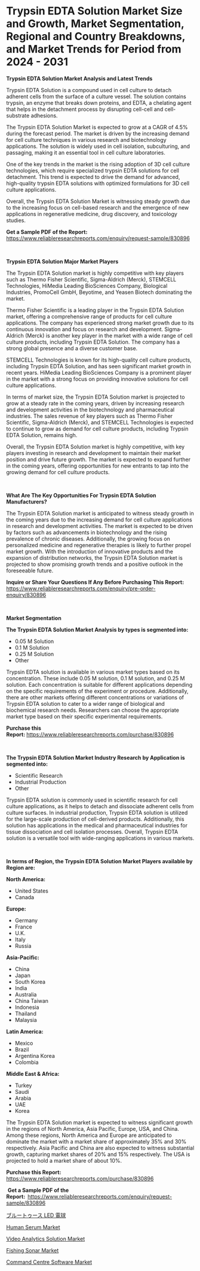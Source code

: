 <p><h1>Trypsin EDTA Solution Market Size and Growth, Market Segmentation, Regional and Country Breakdowns, and Market Trends for Period from 2024 -  2031</h1></p><p><strong>Trypsin EDTA Solution Market Analysis and Latest Trends</strong></p>
<p><p>Trypsin EDTA Solution is a compound used in cell culture to detach adherent cells from the surface of a culture vessel. The solution contains trypsin, an enzyme that breaks down proteins, and EDTA, a chelating agent that helps in the detachment process by disrupting cell-cell and cell-substrate adhesions.</p><p>The Trypsin EDTA Solution Market is expected to grow at a CAGR of 4.5% during the forecast period. The market is driven by the increasing demand for cell culture techniques in various research and biotechnology applications. The solution is widely used in cell isolation, subculturing, and passaging, making it an essential tool in cell culture laboratories.</p><p>One of the key trends in the market is the rising adoption of 3D cell culture technologies, which require specialized trypsin EDTA solutions for cell detachment. This trend is expected to drive the demand for advanced, high-quality trypsin EDTA solutions with optimized formulations for 3D cell culture applications.</p><p>Overall, the Trypsin EDTA Solution Market is witnessing steady growth due to the increasing focus on cell-based research and the emergence of new applications in regenerative medicine, drug discovery, and toxicology studies.</p></p>
<p><strong>Get a Sample PDF of the Report:&nbsp;</strong> <a href="https://www.reliableresearchreports.com/enquiry/request-sample/830896">https://www.reliableresearchreports.com/enquiry/request-sample/830896</a></p>
<p>&nbsp;</p>
<p><strong>Trypsin EDTA Solution Major Market Players</strong></p>
<p><p>The Trypsin EDTA Solution market is highly competitive with key players such as Thermo Fisher Scientific, Sigma-Aldrich (Merck), STEMCELL Technologies, HiMedia Leading BioSciences Company, Biological Industries, PromoCell GmbH, Beyotime, and Yeasen Biotech dominating the market.</p><p>Thermo Fisher Scientific is a leading player in the Trypsin EDTA Solution market, offering a comprehensive range of products for cell culture applications. The company has experienced strong market growth due to its continuous innovation and focus on research and development. Sigma-Aldrich (Merck) is another key player in the market with a wide range of cell culture products, including Trypsin EDTA Solution. The company has a strong global presence and a diverse customer base.</p><p>STEMCELL Technologies is known for its high-quality cell culture products, including Trypsin EDTA Solution, and has seen significant market growth in recent years. HiMedia Leading BioSciences Company is a prominent player in the market with a strong focus on providing innovative solutions for cell culture applications.</p><p>In terms of market size, the Trypsin EDTA Solution market is projected to grow at a steady rate in the coming years, driven by increasing research and development activities in the biotechnology and pharmaceutical industries. The sales revenue of key players such as Thermo Fisher Scientific, Sigma-Aldrich (Merck), and STEMCELL Technologies is expected to continue to grow as demand for cell culture products, including Trypsin EDTA Solution, remains high.</p><p>Overall, the Trypsin EDTA Solution market is highly competitive, with key players investing in research and development to maintain their market position and drive future growth. The market is expected to expand further in the coming years, offering opportunities for new entrants to tap into the growing demand for cell culture products.</p></p>
<p>&nbsp;</p>
<p><strong>What Are The Key Opportunities For Trypsin EDTA Solution Manufacturers?</strong></p>
<p><p>The Trypsin EDTA Solution market is anticipated to witness steady growth in the coming years due to the increasing demand for cell culture applications in research and development activities. The market is expected to be driven by factors such as advancements in biotechnology and the rising prevalence of chronic diseases. Additionally, the growing focus on personalized medicine and regenerative therapies is likely to further propel market growth. With the introduction of innovative products and the expansion of distribution networks, the Trypsin EDTA Solution market is projected to show promising growth trends and a positive outlook in the foreseeable future.</p></p>
<p><strong>Inquire or Share Your Questions If Any Before Purchasing This Report:</strong> <a href="https://www.reliableresearchreports.com/enquiry/pre-order-enquiry/830896">https://www.reliableresearchreports.com/enquiry/pre-order-enquiry/830896</a></p>
<p>&nbsp;</p>
<p><strong>Market Segmentation</strong></p>
<p><strong>The Trypsin EDTA Solution Market Analysis by types is segmented into:</strong></p>
<p><ul><li>0.05 M Solution</li><li>0.1 M Solution</li><li>0.25 M Solution</li><li>Other</li></ul></p>
<p><p>Trypsin EDTA solution is available in various market types based on its concentration. These include 0.05 M solution, 0.1 M solution, and 0.25 M solution. Each concentration is suitable for different applications depending on the specific requirements of the experiment or procedure. Additionally, there are other markets offering different concentrations or variations of Trypsin EDTA solution to cater to a wider range of biological and biochemical research needs. Researchers can choose the appropriate market type based on their specific experimental requirements.</p></p>
<p><strong>Purchase this Report:&nbsp;</strong><a href="https://www.reliableresearchreports.com/purchase/830896">https://www.reliableresearchreports.com/purchase/830896</a></p>
<p>&nbsp;</p>
<p><strong>The Trypsin EDTA Solution Market Industry Research by Application is segmented into:</strong></p>
<p><ul><li>Scientific Research</li><li>Industrial Production</li><li>Other</li></ul></p>
<p><p>Trypsin EDTA solution is commonly used in scientific research for cell culture applications, as it helps to detach and dissociate adherent cells from culture surfaces. In industrial production, Trypsin EDTA solution is utilized for the large-scale production of cell-derived products. Additionally, this solution has applications in the medical and pharmaceutical industries for tissue dissociation and cell isolation processes. Overall, Trypsin EDTA solution is a versatile tool with wide-ranging applications in various markets.</p></p>
<p>&nbsp;</p>
<p><strong>In terms of Region, the Trypsin EDTA Solution Market Players available by Region are:</strong></p>
<p>
    <p> <strong> North America: </strong>
        <ul>
            <li>United States</li>
            <li>Canada</li>
        </ul>
        </p> 
    <p> <strong> Europe: </strong>
        <ul>
            <li>Germany</li>
            <li>France</li>
            <li>U.K.</li>
            <li>Italy</li>
            <li>Russia</li>
        </ul>
        </p> 
    <p> <strong> Asia-Pacific: </strong>
        <ul>
            <li>China</li>
            <li>Japan</li>
            <li>South Korea</li>
            <li>India</li>
            <li>Australia</li>
            <li>China Taiwan</li>
            <li>Indonesia</li>
            <li>Thailand</li>
            <li>Malaysia</li>
        </ul>
        </p> 
    <p> <strong> Latin America: </strong>
        <ul>
            <li>Mexico</li>
            <li>Brazil</li>
            <li>Argentina Korea</li>
            <li>Colombia</li>
        </ul>
        </p> 
    <p> <strong> Middle East & Africa: </strong>
        <ul>
            <li>Turkey</li>
            <li>Saudi</li>
            <li>Arabia</li>
            <li>UAE</li>
            <li>Korea</li>
        </ul>
    </p>
    </p>
<p><p>The Trypsin EDTA Solution market is expected to witness significant growth in the regions of North America, Asia Pacific, Europe, USA, and China. Among these regions, North America and Europe are anticipated to dominate the market with a market share of approximately 35% and 30% respectively. Asia Pacific and China are also expected to witness substantial growth, capturing market shares of 20% and 15% respectively. The USA is projected to hold a market share of about 10%.</p></p>
<p><strong>Purchase this Report: </strong><a href="https://www.reliableresearchreports.com/purchase/830896">https://www.reliableresearchreports.com/purchase/830896</a></p>
<p>&nbsp;<strong>Get a Sample PDF of the Report:&nbsp;&nbsp;</strong><a href="https://www.reliableresearchreports.com/enquiry/request-sample/830896">https://www.reliableresearchreports.com/enquiry/request-sample/830896</a></p>
<p><strong></strong></p>
<p><p><a href="https://github.com/efcvopdgkdx128/Market-Research-Report-List-1/blob/main/9562358191419.md">ブルートゥース LED 電球</a></p><p><a href="https://github.com/Chiragrp22/Market-Research-Report-List-3/blob/main/human-serum-market.md">Human Serum Market</a></p><p><a href="https://summer-dogwood-3e9.notion.site/Video-Analytics-Solution-Market-Size-Share-Trends-Analysis-Report-By-Material-By-Type-By-End-us-2adfd9da8a814b9db5e8623b8fff6d59">Video Analytics Solution Market</a></p><p><a href="https://issuu.com/reportprime-2/docs/fishing-sonar-market-size-2030.pptx">Fishing Sonar Market</a></p><p><a href="https://forested-sushi-9b0.notion.site/Command-Centre-Software-Market-Research-Report-Forecasted-for-Period-from-2024-2031-by-Market-Typ-f74569c385104d0e8e92d1e1658ce33e">Command Centre Software Market</a></p></p>